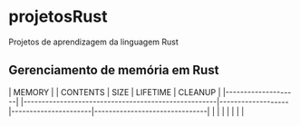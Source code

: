 # projetosRust
Projetos de aprendizagem da linguagem Rust

## Gerenciamento de memória em Rust


| MEMORY             |    | CONTENTS                                            | SIZE              | LIFETIME             | CLEANUP                       |
|--------------------|    |-----------------------------------------------------|-------------------|----------------------|-------------------------------|
|                    |    |                                                     |                   |                      |                               |
